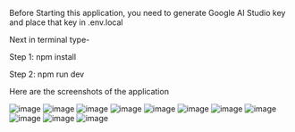 Before Starting this application, you need to generate Google AI Studio key and place that key in .env.local

Next in terminal type-

Step 1: npm install

Step 2: npm run dev

Here are the screenshots of the application

![image](https://github.com/user-attachments/assets/de85ae4a-6055-4173-84fa-b0c1d049474e)
![image](https://github.com/user-attachments/assets/f7a33870-820f-4c75-8ecd-b55bb746699b)
![image](https://github.com/user-attachments/assets/3631fb01-1e79-4a79-a53e-9190ea146a54)
![image](https://github.com/user-attachments/assets/93918fed-32f8-4020-aa68-a1d621ded065)
![image](https://github.com/user-attachments/assets/c587bc84-e8dc-470d-a2af-d7aeb53ccc30)
![image](https://github.com/user-attachments/assets/b28f5c13-d81a-4387-b59f-47df66f4fc92)
![image](https://github.com/user-attachments/assets/5a23101e-6189-4879-8ef9-fc7ebbb959ea)
![image](https://github.com/user-attachments/assets/c8d2b6b8-4cda-491d-bcce-35a231147dda)
![image](https://github.com/user-attachments/assets/9ca64da2-9871-449c-b1ca-faec23a4d316)
![image](https://github.com/user-attachments/assets/aa90628f-26be-4498-9e14-3cb751ac6289)
![image](https://github.com/user-attachments/assets/9279b73d-fa4f-4806-b81f-4828da2f61fe)
